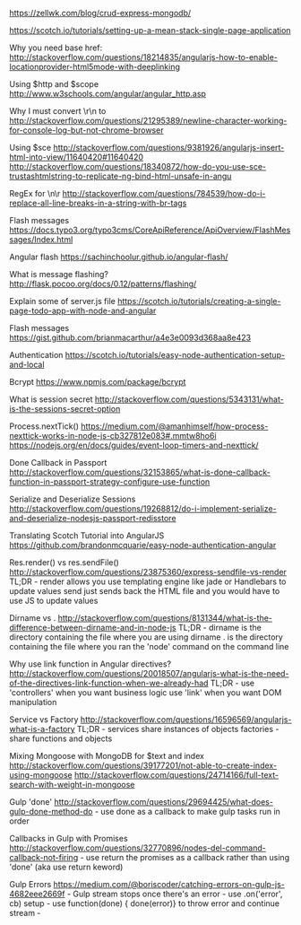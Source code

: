 https://zellwk.com/blog/crud-express-mongodb/

https://scotch.io/tutorials/setting-up-a-mean-stack-single-page-application

Why you need base href:
http://stackoverflow.com/questions/18214835/angularjs-how-to-enable-locationprovider-html5mode-with-deeplinking

Using $http and $scope
http://www.w3schools.com/angular/angular_http.asp

Why I must convert \r\n to <br> 
http://stackoverflow.com/questions/21295389/newline-character-working-for-console-log-but-not-chrome-browser

Using $sce
http://stackoverflow.com/questions/9381926/angularjs-insert-html-into-view/11640420#11640420
http://stackoverflow.com/questions/18340872/how-do-you-use-sce-trustashtmlstring-to-replicate-ng-bind-html-unsafe-in-angu

RegEx for \n\r
http://stackoverflow.com/questions/784539/how-do-i-replace-all-line-breaks-in-a-string-with-br-tags

Flash messages
https://docs.typo3.org/typo3cms/CoreApiReference/ApiOverview/FlashMessages/Index.html

Angular flash
https://sachinchoolur.github.io/angular-flash/

What is message flashing?
http://flask.pocoo.org/docs/0.12/patterns/flashing/ 

Explain some of server.js file
https://scotch.io/tutorials/creating-a-single-page-todo-app-with-node-and-angular

Flash messages
https://gist.github.com/brianmacarthur/a4e3e0093d368aa8e423 

Authentication
https://scotch.io/tutorials/easy-node-authentication-setup-and-local 

Bcrypt
https://www.npmjs.com/package/bcrypt 

What is session secret
http://stackoverflow.com/questions/5343131/what-is-the-sessions-secret-option

Process.nextTick()
https://medium.com/@amanhimself/how-process-nexttick-works-in-node-js-cb327812e083#.mmtw8ho6i
https://nodejs.org/en/docs/guides/event-loop-timers-and-nexttick/

Done Callback in Passport
http://stackoverflow.com/questions/32153865/what-is-done-callback-function-in-passport-strategy-configure-use-function

Serialize and Deserialize Sessions
http://stackoverflow.com/questions/19268812/do-i-implement-serialize-and-deserialize-nodesjs-passport-redisstore

Translating Scotch Tutorial into AngularJS
https://github.com/brandonmcquarie/easy-node-authentication-angular

Res.render() vs res.sendFile()
http://stackoverflow.com/questions/23875360/express-sendfile-vs-render
	TL;DR - render allows you use templating engine like jade or Handlebars to update values
			send just sends back the HTML file and you would have to use JS to update values

Dirname vs .
http://stackoverflow.com/questions/8131344/what-is-the-difference-between-dirname-and-in-node-js
	TL;DR - dirname is the directory containing the file where you are using dirname
			. is the directory containing the file where you ran the 'node' command on the command line

Why use link function in Angular directives?
http://stackoverflow.com/questions/20018507/angularjs-what-is-the-need-of-the-directives-link-function-when-we-already-had
	TL;DR - use 'controllers' when you want business logic
			use 'link' when you want DOM manipulation

Service vs Factory
http://stackoverflow.com/questions/16596569/angularjs-what-is-a-factory
	TL;DR - services share instances of objects
			factories - share functions and objects

Mixing Mongoose with MongoDB for $text and index
http://stackoverflow.com/questions/39177201/not-able-to-create-index-using-mongoose
http://stackoverflow.com/questions/24714166/full-text-search-with-weight-in-mongoose

Gulp 'done'
http://stackoverflow.com/questions/29694425/what-does-gulp-done-method-do
	- use done as a callback to make gulp tasks run in order

Callbacks in Gulp with Promises
http://stackoverflow.com/questions/32770896/nodes-del-command-callback-not-firing
	- use return the promises as a callback rather than using 'done' (aka use return keword)

Gulp Errors
https://medium.com/@boriscoder/catching-errors-on-gulp-js-4682eee2669f
	- Gulp stream stops once there's an error
	- use .on('error', cb) setup
	- use function(done) { done(error)} to throw error and continue stream
	- 